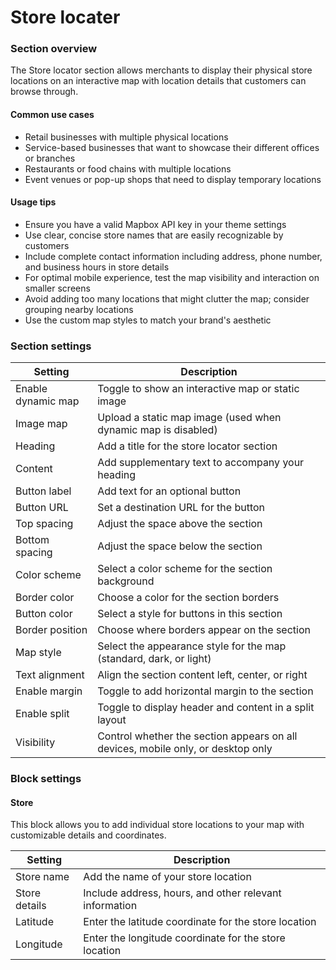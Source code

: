 # Store locater

### Section overview

The Store locator section allows merchants to display their physical store locations on an interactive map with location details that customers can browse through.

#### Common use cases

* Retail businesses with multiple physical locations
* Service-based businesses that want to showcase their different offices or branches
* Restaurants or food chains with multiple locations
* Event venues or pop-up shops that need to display temporary locations

#### Usage tips

* Ensure you have a valid Mapbox API key in your theme settings
* Use clear, concise store names that are easily recognizable by customers
* Include complete contact information including address, phone number, and business hours in store details
* For optimal mobile experience, test the map visibility and interaction on smaller screens
* Avoid adding too many locations that might clutter the map; consider grouping nearby locations
* Use the custom map styles to match your brand's aesthetic

### Section settings

| Setting            | Description                                                                      |
| ------------------ | -------------------------------------------------------------------------------- |
| Enable dynamic map | Toggle to show an interactive map or static image                                |
| Image map          | Upload a static map image (used when dynamic map is disabled)                    |
| Heading            | Add a title for the store locator section                                        |
| Content            | Add supplementary text to accompany your heading                                 |
| Button label       | Add text for an optional button                                                  |
| Button URL         | Set a destination URL for the button                                             |
| Top spacing        | Adjust the space above the section                                               |
| Bottom spacing     | Adjust the space below the section                                               |
| Color scheme       | Select a color scheme for the section background                                 |
| Border color       | Choose a color for the section borders                                           |
| Button color       | Select a style for buttons in this section                                       |
| Border position    | Choose where borders appear on the section                                       |
| Map style          | Select the appearance style for the map (standard, dark, or light)               |
| Text alignment     | Align the section content left, center, or right                                 |
| Enable margin      | Toggle to add horizontal margin to the section                                   |
| Enable split       | Toggle to display header and content in a split layout                           |
| Visibility         | Control whether the section appears on all devices, mobile only, or desktop only |

### Block settings

#### Store

This block allows you to add individual store locations to your map with customizable details and coordinates.

| Setting       | Description                                            |
| ------------- | ------------------------------------------------------ |
| Store name    | Add the name of your store location                    |
| Store details | Include address, hours, and other relevant information |
| Latitude      | Enter the latitude coordinate for the store location   |
| Longitude     | Enter the longitude coordinate for the store location  |
